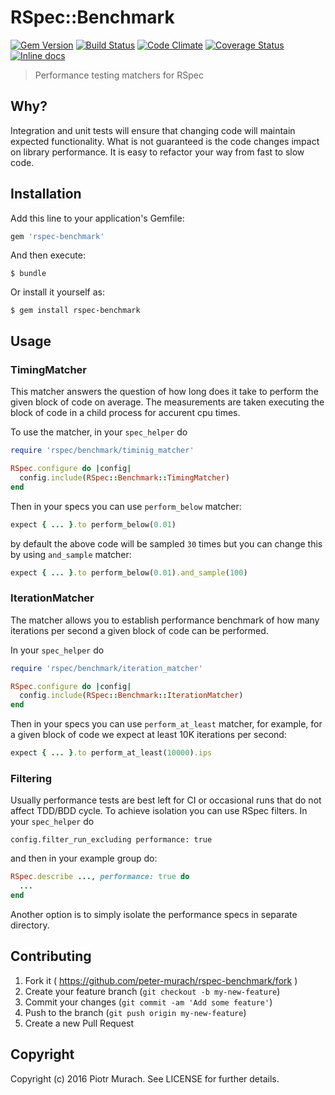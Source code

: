 # RSpec::Benchmark
[![Gem Version](https://badge.fury.io/rb/rspec-benchmark.svg)][gem]
[![Build Status](https://secure.travis-ci.org/peter-murach/rspec-benchmark.svg?branch=master)][travis]
[![Code Climate](https://codeclimate.com/github/peter-murach/rspec-benchmark/badges/gpa.svg)][codeclimate]
[![Coverage Status](https://coveralls.io/repos/peter-murach/rspec-benchmark/badge.svg)][coverage]
[![Inline docs](http://inch-ci.org/github/peter-murach/rspec-benchmark.svg?branch=master)][inchpages]

[gem]: http://badge.fury.io/rb/rspec-benchmark
[travis]: http://travis-ci.org/peter-murach/rspec-benchmark
[codeclimate]: https://codeclimate.com/github/peter-murach/rspec-benchmark
[coverage]: https://coveralls.io/r/peter-murach/rspec-benchmark
[inchpages]: http://inch-ci.org/github/peter-murach/rspec-benchmark

> Performance testing matchers for RSpec

## Why?

Integration and unit tests will ensure that changing code will maintain expected functionality. What is not guaranteed is the code changes impact on library performance. It is easy to refactor your way from fast to slow code.

## Installation

Add this line to your application's Gemfile:

```ruby
gem 'rspec-benchmark'
```

And then execute:

    $ bundle

Or install it yourself as:

    $ gem install rspec-benchmark

## Usage

### TimingMatcher

This matcher answers the question of how long does it take to perform the given block of code on average. The measurements are taken executing the block of code in a child process for accurent cpu times.

To use the matcher, in your `spec_helper` do

```ruby
require 'rspec/benchmark/timinig_matcher'

RSpec.configure do |config|
  config.include(RSpec::Benchmark::TimingMatcher)
end
```

Then in your specs you can use `perform_below` matcher:

```ruby
expect { ... }.to perform_below(0.01)
```

by default the above code will be sampled `30` times but you can change this by using `and_sample` matcher:

```ruby
expect { ... }.to perform_below(0.01).and_sample(100)
```

### IterationMatcher

The matcher allows you to establish performance benchmark of how many iterations per second a given block of code can be performed.

In your `spec_helper` do

```ruby
require 'rspec/benchmark/iteration_matcher'

RSpec.configure do |config|
  config.include(RSpec::Benchmark::IterationMatcher)
end
```

Then in your specs you can use `perform_at_least` matcher, for example, for a given block of code we expect at least 10K iterations per second:

```ruby
expect { ... }.to perform_at_least(10000).ips
```

### Filtering

Usually performance tests are best left for CI or occasional runs that do not affect TDD/BDD cycle. To achieve isolation you can use RSpec filters. In your `spec_helper` do

```
config.filter_run_excluding performance: true
```

and then in your example group do:

```ruby
RSpec.describe ..., performance: true do
  ...
end
```

Another option is to simply isolate the performance specs in separate directory.

## Contributing

1. Fork it ( https://github.com/peter-murach/rspec-benchmark/fork )
2. Create your feature branch (`git checkout -b my-new-feature`)
3. Commit your changes (`git commit -am 'Add some feature'`)
4. Push to the branch (`git push origin my-new-feature`)
5. Create a new Pull Request

## Copyright

Copyright (c) 2016 Piotr Murach. See LICENSE for further details.
